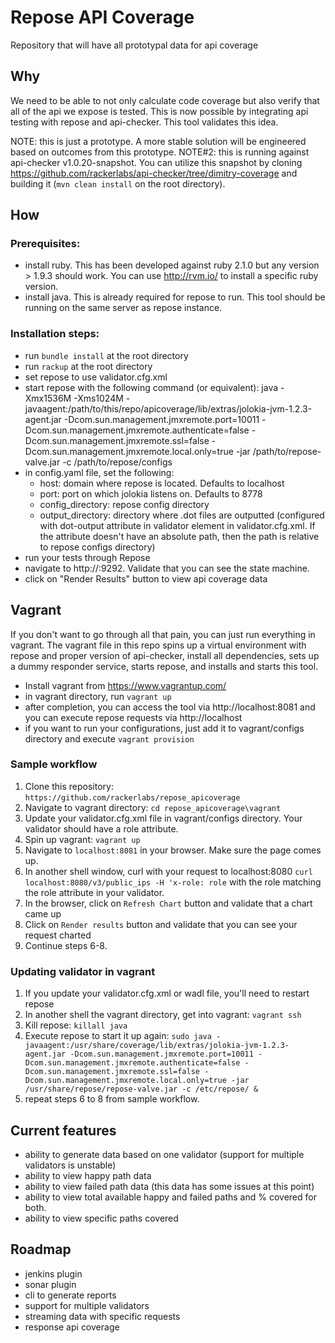Repose API Coverage
==================

Repository that will have all prototypal data for api coverage

Why
------------------
We need to be able to not only calculate code coverage but also verify that all of the api we expose is tested.  This is now possible by integrating api testing with repose and api-checker.  This tool validates this idea.

  NOTE: this is just a prototype.  A more stable solution will be engineered based on outcomes from this prototype.
  NOTE#2: this is running against api-checker v1.0.20-snapshot.  You can utilize this snapshot by cloning https://github.com/rackerlabs/api-checker/tree/dimitry-coverage and building it (`mvn clean install` on the root directory).

How
------------------

### Prerequisites:
  * install ruby.  This has been developed against ruby 2.1.0 but any version > 1.9.3 should work.  You can use http://rvm.io/ to install a specific ruby version.
  * install java.  This is already required for repose to run.  This tool should be running on the same server as repose instance.

### Installation steps:
  - run `bundle install` at the root directory
  - run `rackup` at the root directory
  - set repose to use validator.cfg.xml
  - start repose with the following command (or equivalent): java -Xmx1536M -Xms1024M -javaagent:/path/to/this/repo/apicoverage/lib/extras/jolokia-jvm-1.2.3-agent.jar -Dcom.sun.management.jmxremote.port=10011 -Dcom.sun.management.jmxremote.authenticate=false -Dcom.sun.management.jmxremote.ssl=false -Dcom.sun.management.jmxremote.local.only=true  -jar /path/to/repose-valve.jar -c /path/to/repose/configs
  - in config.yaml file, set the following:
    - host: domain where repose is located.  Defaults to localhost
    - port: port on which jolokia listens on.  Defaults to 8778
    - config_directory: repose config directory
    - output_directory: directory where .dot files are outputted (configured with dot-output attribute in validator element in validator.cfg.xml.  If the attribute doesn't have an absolute path, then the path is relative to repose configs directory)
  - run your tests through Repose
  - navigate to http://<server>:9292.  Validate that you can see the state machine.
  - click on "Render Results" button to view api coverage data
  
Vagrant
----------------
If you don't want to go through all that pain, you can just run everything in vagrant.  The vagrant file in this repo spins up a virtual environment with repose and proper version of api-checker, install all dependencies, sets up a dummy responder service, starts repose, and installs and starts this tool. 
  - Install vagrant from https://www.vagrantup.com/
  - in vagrant directory, run `vagrant up`
  - after completion, you can access the tool via http://localhost:8081 and you can execute repose requests via http://localhost
  - if you want to run your configurations, just add it to vagrant/configs directory and execute `vagrant provision`

### Sample workflow
  1. Clone this repository: `https://github.com/rackerlabs/repose_apicoverage`
  2. Navigate to vagrant directory: `cd repose_apicoverage\vagrant`
  3. Update your validator.cfg.xml file in vagrant/configs directory.  Your validator should have a role attribute.
  4. Spin up vagrant: `vagrant up`
  5. Navigate to `localhost:8081` in your browser.  Make sure the page comes up.
  6. In another shell window, curl with your request to localhost:8080 `curl localhost:8080/v3/public_ips -H 'x-role: role` with the role matching the role attribute in your validator.
  7. In the browser, click on `Refresh Chart` button and validate that a chart came up
  8. Click on `Render results` button and validate that you can see your request charted
  9. Continue steps 6-8.

### Updating validator in vagrant
  1. If you update your validator.cfg.xml or wadl file, you'll need to restart repose
  2. In another shell the vagrant directory, get into vagrant: `vagrant ssh`
  3. Kill repose: `killall java`
  4. Execute repose to start it up again: `sudo java -javaagent:/usr/share/coverage/lib/extras/jolokia-jvm-1.2.3-agent.jar -Dcom.sun.management.jmxremote.port=10011 -Dcom.sun.management.jmxremote.authenticate=false -Dcom.sun.management.jmxremote.ssl=false -Dcom.sun.management.jmxremote.local.only=true -jar /usr/share/repose/repose-valve.jar -c /etc/repose/ &`
  5. repeat steps 6 to 8 from sample workflow.

Current features
-----------------
  - ability to generate data based on one validator (support for multiple validators is unstable)
  - ability to view happy path data
  - ability to view failed path data (this data has some issues at this point)
  - ability to view total available happy and failed paths and % covered for both.
  - ability to view specific paths covered
  
Roadmap
------------------
  - jenkins plugin
  - sonar plugin
  - cli to generate reports
  - support for multiple validators
  - streaming data with specific requests
  - response api coverage
